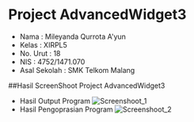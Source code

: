 # Project AdvancedWidget3

- Nama              : Mileyanda Qurrota A'yun
- Kelas             : XIRPL5
- No. Urut          : 18
- NIS               : 4752/1471.070
- Asal Sekolah      : SMK Telkom Malang

##Hasil ScreenShoot Project AdvancedWidget3
- Hasil Output Program
![Screenshoot_1](https://s28.postimg.org/53cu7p2ul/AW3_1.png)
- Hasil Pengoprasian Program
![Screenshoot_2](https://s29.postimg.org/4gl0jtn9j/AW3_2.png)
